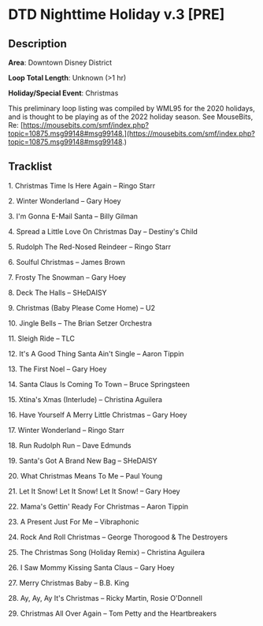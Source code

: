 # DTD Nighttime Holiday v.3 [PRE]

## Description

**Area**: Downtown Disney District

**Loop Total Length**: Unknown (>1 hr)

**Holiday/Special Event**: Christmas

This preliminary loop listing was compiled by WML95 for the 2020 holidays, and is thought to be playing as of the 2022 holiday season. See MouseBits, Re: [https://mousebits.com/smf/index.php?topic=10875.msg99148#msg99148.](https://mousebits.com/smf/index.php?topic=10875.msg99148#msg99148.)

## Tracklist

1\. Christmas Time Is Here Again – Ringo Starr



2\. Winter Wonderland – Gary Hoey



3\. I'm Gonna E-Mail Santa – Billy Gilman



4\. Spread a Little Love On Christmas Day – Destiny's Child



5\. Rudolph The Red-Nosed Reindeer – Ringo Starr



6\. Soulful Christmas – James Brown



7\. Frosty The Snowman – Gary Hoey



8\. Deck The Halls – SHeDAISY



9\. Christmas (Baby Please Come Home) – U2



10\. Jingle Bells – The Brian Setzer Orchestra



11\. Sleigh Ride – TLC



12\. It's A Good Thing Santa Ain't Single – Aaron Tippin



13\. The First Noel – Gary Hoey



14\. Santa Claus Is Coming To Town – Bruce Springsteen



15\. Xtina's Xmas (Interlude) – Christina Aguilera



16\. Have Yourself A Merry Little Christmas – Gary Hoey



17\. Winter Wonderland – Ringo Starr



18\. Run Rudolph Run – Dave Edmunds



19\. Santa's Got A Brand New Bag – SHeDAISY



20\. What Christmas Means To Me – Paul Young



21\. Let It Snow! Let It Snow! Let It Snow! – Gary Hoey



22\. Mama's Gettin' Ready For Christmas – Aaron Tippin



23\. A Present Just For Me – Vibraphonic



24\. Rock And Roll Christmas – George Thorogood & The Destroyers



25\. The Christmas Song (Holiday Remix) – Christina Aguilera



26\. I Saw Mommy Kissing Santa Claus – Gary Hoey



27\. Merry Christmas Baby – B.B. King



28\. Ay, Ay, Ay It's Christmas – Ricky Martin, Rosie O'Donnell



29\. Christmas All Over Again – Tom Petty and the Heartbreakers


